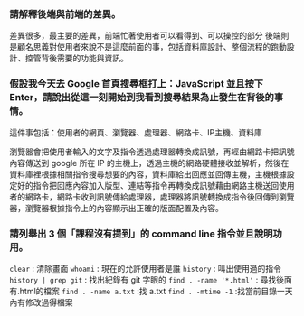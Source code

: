 ### 請解釋後端與前端的差異。 ###
差異很多，最主要的差異，前端忙著使用者可以看得到、可以操控的部分
後端則是顧名思義對使用者來說不是這麼前面的事，包括資料庫設計、整個流程的跑動設計、控管背後需要的功能與資訊。



### 假設我今天去 Google 首頁搜尋框打上：JavaScript 並且按下 Enter，請說出從這一刻開始到我看到搜尋結果為止發生在背後的事情。 ###
這件事包括：使用者的網頁、瀏覽器、處理器、網路卡、IP主機、資料庫

瀏覽器會把使用者輸入的文字及指令透過處理器轉換成訊號，再經由網路卡把訊號內容傳送到 google 所在 IP 的主機上，透過主機的網路硬體接收並解析，然後在資料庫裡根據相關指令搜尋想要的內容，資料庫給出回應並回傳主機，主機根據設定好的指令把回應內容加入版型、連結等指令再轉換成訊號藉由網路主機送回使用者的網路卡，網路卡收到訊號傳給處理器，處理器將訊號轉換成指令後回傳到瀏覽器，瀏覽器根據指令上的內容顯示出正確的版面配置及內容。

### 請列舉出 3 個「課程沒有提到」的 command line 指令並且說明功用。 ###
`clear` : 清除畫面
`whoami` : 現在的允許使用者是誰
`history` : 叫出使用過的指令
`history | grep git` : 找出紀錄有 git 字眼的
`find . -name '*.html'` : 尋找後面有.html的檔案
`find . -name a.txt` :找 a.txt
`find . -mtime -1` :找當前目錄一天內有修改過得檔案
